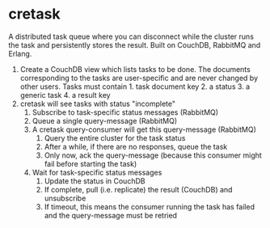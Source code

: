 # cretask
A distributed task queue where you can disconnect while the cluster runs the task and persistently stores the result. Built on CouchDB, RabbitMQ and Erlang.

1. Create a CouchDB view which lists tasks to be done. The documents corresponding to the tasks are user-specific and are never changed by other users. Tasks must contain
        1. task document key
        2. a status
        3. a generic task
        4. a result key
2. cretask will see tasks with status "incomplete"
    1. Subscribe to task-specific status messages (RabbitMQ) 
    2. Queue a single query-message (RabbitMQ)
    3. A cretask query-consumer will get this query-message (RabbitMQ)
        1. Query the entire cluster for the task status
        2. After a while, if there are no responses, queue the task
        4. Only now, ack the query-message (because this consumer might fail before starting the task)
    4. Wait for task-specific status messages
        1. Update the status in CouchDB
        2. If complete, pull (i.e. replicate) the result (CouchDB) and unsubscribe
        3. If timeout, this means the consumer running the task has failed and the query-message must be retried
